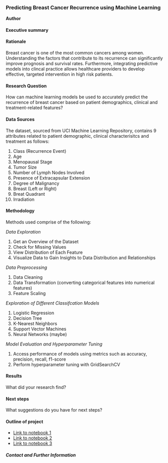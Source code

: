### Predicting Breast Cancer Recurrence using Machine Learning

**Author**

#### Executive summary

#### Rationale
Breast cancer is one of the most common cancers among women. Understanding the factors that contribute to its recurrence can significantly improve prognosis and survival rates. Furthermore, integrating predictive models into clincal practice allows healthcare providers to develop effective, targeted intervention in high risk patients.

#### Research Question
How can machine learning models be used to accurately predict the recurrence of breast cancer based on patient demographics, clinical and treatment-related features?

#### Data Sources
The dataset, sourced from UCI Machine Learning Repository, contains 9 attributes related to patient demographic, clinical characterisitcs and treatment as follows:
1. Class (Recurrence Event)
2. Age
3. Menopausal Stage
4. Tumor Size
5. Number of Lymph Nodes Involved
6. Presence of Extracapsular Extension
7. Degree of Malignancy
8. Breast (Left or Right)
9. Breat Quadrant
10. Irradiation

#### Methodology
Methods used comprise of the following:

_Data Exploration_
1. Get an Overview of the Dataset
2. Check for Missing Values
3. View Distribution of Each Feature
4. Visualize Data to Gain Insights to Data Distribution and Relationships

_Data Preprocessing_
1. Data Cleaning
2. Data Transformation (converting categorical features into numerical features)
3. Feature Scaling

_Exploration of Different Classifcation Models_
1. Logistic Regression
2. Decision Tree
3. K-Nearest Neighbors
4. Support Vector Machines
5. Neural Networks (maybe)

_Model Evaluation and Hyperparameter Tuning_
1. Access performance of models using metrics such as accuracy, precision, recall, f1-score
2. Perform hyperparameter tuning with GridSearchCV
   

#### Results
What did your research find?

#### Next steps
What suggestions do you have for next steps?

#### Outline of project

- [Link to notebook 1]()
- [Link to notebook 2]()
- [Link to notebook 3]()


##### Contact and Further Information
